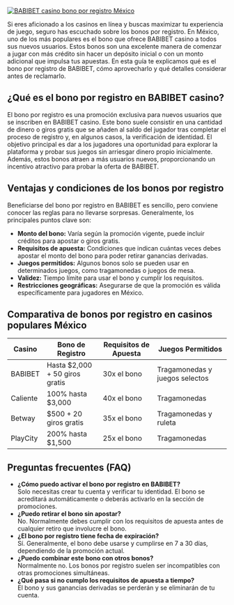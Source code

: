 [![BABIBET casino bono por registro México](https://123-caf.pages.dev/gitsignup.png)](https://vrmoo.ru/Bt82HjjY)

<p>Si eres aficionado a los casinos en línea y buscas maximizar tu experiencia de juego, seguro has escuchado sobre los bonos por registro. En México, uno de los más populares es el bono que ofrece BABIBET casino a todos sus nuevos usuarios. Estos bonos son una excelente manera de comenzar a jugar con más crédito sin hacer un depósito inicial o con un monto adicional que impulsa tus apuestas. En esta guía te explicamos qué es el bono por registro de BABIBET, cómo aprovecharlo y qué detalles considerar antes de reclamarlo.</p>  <h2>¿Qué es el bono por registro en BABIBET casino?</h2> <p>El bono por registro es una promoción exclusiva para nuevos usuarios que se inscriben en BABIBET casino. Este bono suele consistir en una cantidad de dinero o giros gratis que se añaden al saldo del jugador tras completar el proceso de registro y, en algunos casos, la verificación de identidad. El objetivo principal es dar a los jugadores una oportunidad para explorar la plataforma y probar sus juegos sin arriesgar dinero propio inicialmente. Además, estos bonos atraen a más usuarios nuevos, proporcionando un incentivo atractivo para probar la oferta de BABIBET.</p>  <h2>Ventajas y condiciones de los bonos por registro</h2> <p>Beneficiarse del bono por registro en BABIBET es sencillo, pero conviene conocer las reglas para no llevarse sorpresas. Generalmente, los principales puntos clave son:</p> <ul> <li><strong>Monto del bono:</strong> Varía según la promoción vigente, puede incluir créditos para apostar o giros gratis.</li> <li><strong>Requisitos de apuesta:</strong> Condiciones que indican cuántas veces debes apostar el monto del bono para poder retirar ganancias derivadas.</li> <li><strong>Juegos permitidos:</strong> Algunos bonos solo se pueden usar en determinados juegos, como tragamonedas o juegos de mesa.</li> <li><strong>Validez:</strong> Tiempo límite para usar el bono y cumplir los requisitos.</li> <li><strong>Restricciones geográficas:</strong> Asegurarse de que la promoción es válida específicamente para jugadores en México.</li> </ul>  <h2>Comparativa de bonos por registro en casinos populares México</h2> <table> <thead> <tr> <th>Casino</th> <th>Bono de Registro</th> <th>Requisitos de Apuesta</th> <th>Juegos Permitidos</th> </tr> </thead> <tbody> <tr> <td>BABIBET</td> <td>Hasta $2,000 + 50 giros gratis</td> <td>30x el bono</td> <td>Tragamonedas y juegos selectos</td> </tr> <tr> <td>Caliente</td> <td>100% hasta $3,000</td> <td>40x el bono</td> <td>Tragamonedas</td> </tr> <tr> <td>Betway</td> <td>$500 + 20 giros gratis</td> <td>35x el bono</td> <td>Tragamonedas y ruleta</td> </tr> <tr> <td>PlayCity</td> <td>200% hasta $1,500</td> <td>25x el bono</td> <td>Tragamonedas</td> </tr> </tbody> </table>  <h2>Preguntas frecuentes (FAQ)</h2> <ul> <li><strong>¿Cómo puedo activar el bono por registro en BABIBET?</strong><br>Solo necesitas crear tu cuenta y verificar tu identidad. El bono se acreditará automáticamente o deberás activarlo en la sección de promociones.</li> <li><strong>¿Puedo retirar el bono sin apostar?</strong><br>No. Normalmente debes cumplir con los requisitos de apuesta antes de cualquier retiro que involucre el bono.</li> <li><strong>¿El bono por registro tiene fecha de expiración?</strong><br>Sí. Generalmente, el bono debe usarse y cumplirse en 7 a 30 días, dependiendo de la promoción actual.</li> <li><strong>¿Puedo combinar este bono con otros bonos?</strong><br>Normalmente no. Los bonos por registro suelen ser incompatibles con otras promociones simultáneas.</li> <li><strong>¿Qué pasa si no cumplo los requisitos de apuesta a tiempo?</strong><br>El bono y sus ganancias derivadas se perderán y se eliminarán de tu cuenta.</li> </ul>